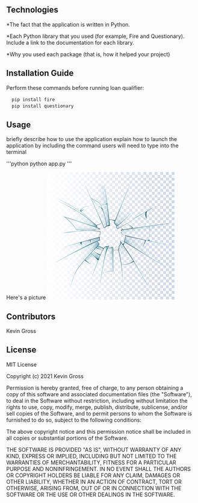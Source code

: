 ## Technologies

*The fact that the application is written in Python.

*Each Python library that you used (for example, Fire and Questionary). Include a link to the documentation for each library.

*Why you used each package (that is, how it helped your project)

## Installation Guide

Perform these commands before running loan qualifier:
```python
  pip install fire
  pip install questionary
```

## Usage

briefly describe how to use the application
explain how to launch the application by including the command users will need to type into the terminal

'''python
python app.py
'''

Here's a picture
![This is the picture's description](pictures/picture_1.jpg)

## Contributors

Kevin Gross

## License

MIT License

Copyright (c) 2021 Kevin Gross

Permission is hereby granted, free of charge, to any person obtaining a copy
of this software and associated documentation files (the "Software"), to deal
in the Software without restriction, including without limitation the rights
to use, copy, modify, merge, publish, distribute, sublicense, and/or sell
copies of the Software, and to permit persons to whom the Software is
furnished to do so, subject to the following conditions:

The above copyright notice and this permission notice shall be included in all
copies or substantial portions of the Software.

THE SOFTWARE IS PROVIDED "AS IS", WITHOUT WARRANTY OF ANY KIND, EXPRESS OR
IMPLIED, INCLUDING BUT NOT LIMITED TO THE WARRANTIES OF MERCHANTABILITY,
FITNESS FOR A PARTICULAR PURPOSE AND NONINFRINGEMENT. IN NO EVENT SHALL THE
AUTHORS OR COPYRIGHT HOLDERS BE LIABLE FOR ANY CLAIM, DAMAGES OR OTHER
LIABILITY, WHETHER IN AN ACTION OF CONTRACT, TORT OR OTHERWISE, ARISING FROM,
OUT OF OR IN CONNECTION WITH THE SOFTWARE OR THE USE OR OTHER DEALINGS IN THE
SOFTWARE.